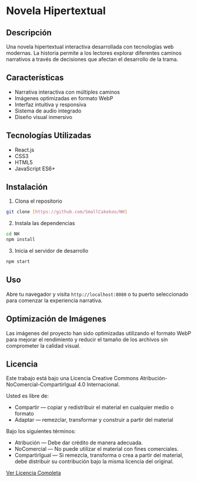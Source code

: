 # Novela Hipertextual

## Descripción
Una novela hipertextual interactiva desarrollada con tecnologías web modernas. La historia permite a los lectores explorar diferentes caminos narrativos a través de decisiones que afectan el desarrollo de la trama.

## Características
- Narrativa interactiva con múltiples caminos
- Imágenes optimizadas en formato WebP
- Interfaz intuitiva y responsiva
- Sistema de audio integrado
- Diseño visual inmersivo

## Tecnologías Utilizadas
- React.js
- CSS3
- HTML5
- JavaScript ES6+

## Instalación
1. Clona el repositorio
```bash
git clone [https://github.com/SmallCakekoo/NH]
```

2. Instala las dependencias
```bash
cd NH
npm install
```

3. Inicia el servidor de desarrollo
```bash
npm start
```

## Uso
Abre tu navegador y visita `http://localhost:8080` o tu puerto seleccionado para comenzar la experiencia narrativa.

## Optimización de Imágenes
Las imágenes del proyecto han sido optimizadas utilizando el formato WebP para mejorar el rendimiento y reducir el tamaño de los archivos sin comprometer la calidad visual.

## Licencia
Este trabajo está bajo una Licencia Creative Commons Atribución-NoComercial-CompartirIgual 4.0 Internacional.

Usted es libre de:
- Compartir — copiar y redistribuir el material en cualquier medio o formato
- Adaptar — remezclar, transformar y construir a partir del material

Bajo los siguientes términos:
- Atribución — Debe dar crédito de manera adecuada.
- NoComercial — No puede utilizar el material con fines comerciales.
- CompartirIgual — Si remezcla, transforma o crea a partir del material, debe distribuir su contribución bajo la misma licencia del original.

[Ver Licencia Completa](https://creativecommons.org/licenses/by-nc-sa/4.0/deed.es) 